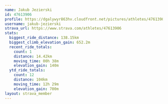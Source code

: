 ```yaml
---
name: Jakub Jezierski
id: 47613906
profile: https://dgalywyr863hv.cloudfront.net/pictures/athletes/47613906/14681924/1/large.jpg
username: jakub-jezierski
strava_url: https://www.strava.com/athletes/47613906
stats:
  biggest_ride_distance: 138.15km
  biggest_climb_elevation_gain: 652.2m
  recent_ride_totals:
    count: 1
    distance: 14.42km
    moving_time: 00h 38m
    elevation_gain: 140m
  ytd_ride_totals:
    count: 12
    distance: 104km
    moving_time: 12h 29m
    elevation_gain: 700m
layout: strava_member
--- 
```

